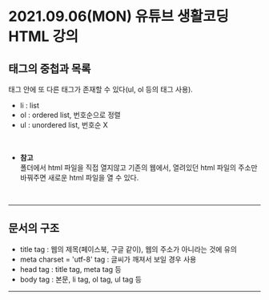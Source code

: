 # 2021.09.06(MON) 유튜브 생활코딩 HTML 강의
## 태그의 중첩과 목록
태그 안에 또 다른 태그가 존재할 수 있다(ul, ol 등의 태그 사용).

- li : list  
- ol : ordered list, 번호순으로 정렬  
- ul : unordered list, 번호순 X  
<br/>

* **참고**  
  폴더에서 html 파일을 직접 열지않고 기존의 웹에서, 열려있던 html 파일의 주소만 바꿔주면 새로운 html 파일을 열 수 있다.
<br/>

---
## 문서의 구조
- title tag : 웹의 제목(페이스북, 구글 같이), 웹의 주소가 아니라는 것에 유의
- meta charset = 'utf-8' tag : 글씨가 깨져서 보일 경우 사용
- head tag : title tag, meta tag 등
- body tag : 본문, li tag, ol tag, ul tag 등

---
## 